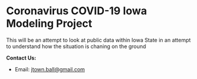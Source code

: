 # Coronavirus COVID-19 Iowa Modeling Project


This will be an attempt to look at public data within Iowa State in an attempt to understand how the situation is chaning on the ground


<b>Contact Us: </b><br>
* Email: jtown.ball@gmail.com
<br><br>


